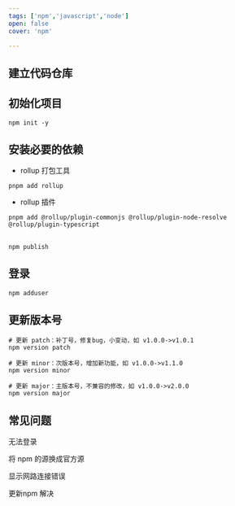 ```yaml
---
tags: ['npm','javascript','node']
open: false
cover: 'npm'

---
```


## 建立代码仓库

## 初始化项目

```shell
npm init -y
```

## 安装必要的依赖

- rollup 打包工具

```shell
pnpm add rollup
```


- rollup 插件 

```
pnpm add @rollup/plugin-commonjs @rollup/plugin-node-resolve @rollup/plugin-typescript
```

 

## 

````
npm publish
````

##  登录


````
npm adduser
````


## 更新版本号


```shell
# 更新 patch：补丁号，修复bug，小变动，如 v1.0.0->v1.0.1
npm version patch

# 更新 minor：次版本号，增加新功能，如 v1.0.0->v1.1.0
npm version minor

# 更新 major：主版本号，不兼容的修改，如 v1.0.0->v2.0.0
npm version major
```




## 常见问题

无法登录

将 npm 的源换成官方源 


显示网路连接错误

更新npm 解决